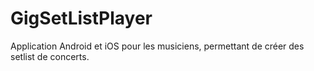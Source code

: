 # GigSetListPlayer
Application Android et iOS pour les musiciens, permettant de créer des setlist de concerts.
